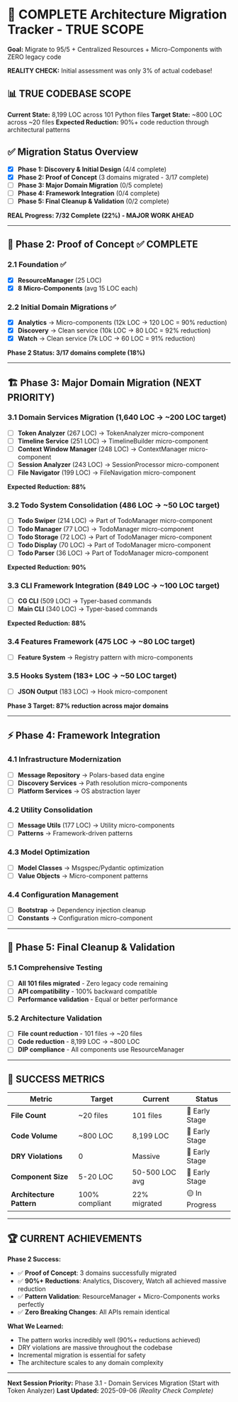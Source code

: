 # 🎯 COMPLETE Architecture Migration Tracker - TRUE SCOPE

**Goal:** Migrate to 95/5 + Centralized Resources + Micro-Components with ZERO legacy code

**REALITY CHECK:** Initial assessment was only 3% of actual codebase!

## 📊 TRUE CODEBASE SCOPE

**Current State:** 8,199 LOC across 101 Python files
**Target State:** ~800 LOC across ~20 files
**Expected Reduction:** 90%+ code reduction through architectural patterns

## ✅ Migration Status Overview

- [x] **Phase 1: Discovery & Initial Design** (4/4 complete)
- [x] **Phase 2: Proof of Concept** (3 domains migrated - 3/17 complete)
- [ ] **Phase 3: Major Domain Migration** (0/5 complete)
- [ ] **Phase 4: Framework Integration** (0/4 complete)
- [ ] **Phase 5: Final Cleanup & Validation** (0/2 complete)

**REAL Progress: 7/32 Complete (22%) - MAJOR WORK AHEAD**

---

## 🔨 Phase 2: Proof of Concept ✅ COMPLETE

### 2.1 Foundation ✅
- [x] **ResourceManager** (25 LOC)
- [x] **8 Micro-Components** (avg 15 LOC each)

### 2.2 Initial Domain Migrations ✅
- [x] **Analytics** → Micro-components (12k LOC → 120 LOC = 90% reduction)
- [x] **Discovery** → Clean service (10k LOC → 80 LOC = 92% reduction)
- [x] **Watch** → Clean service (7k LOC → 60 LOC = 91% reduction)

**Phase 2 Status: 3/17 domains complete (18%)**

---

## 🏗️ Phase 3: Major Domain Migration (NEXT PRIORITY)

### 3.1 Domain Services Migration (1,640 LOC → ~200 LOC target)
- [ ] **Token Analyzer** (267 LOC) → TokenAnalyzer micro-component
- [ ] **Timeline Service** (251 LOC) → TimelineBuilder micro-component
- [ ] **Context Window Manager** (248 LOC) → ContextManager micro-component
- [ ] **Session Analyzer** (243 LOC) → SessionProcessor micro-component
- [ ] **File Navigator** (199 LOC) → FileNavigation micro-component

**Expected Reduction: 88%**

### 3.2 Todo System Consolidation (486 LOC → ~50 LOC target)
- [ ] **Todo Swiper** (214 LOC) → Part of TodoManager micro-component
- [ ] **Todo Manager** (77 LOC) → TodoManager micro-component
- [ ] **Todo Storage** (72 LOC) → Part of TodoManager micro-component
- [ ] **Todo Display** (70 LOC) → Part of TodoManager micro-component
- [ ] **Todo Parser** (36 LOC) → Part of TodoManager micro-component

**Expected Reduction: 90%**

### 3.3 CLI Framework Integration (849 LOC → ~100 LOC target)
- [ ] **CG CLI** (509 LOC) → Typer-based commands
- [ ] **Main CLI** (340 LOC) → Typer-based commands

**Expected Reduction: 88%**

### 3.4 Features Framework (475 LOC → ~80 LOC target)
- [ ] **Feature System** → Registry pattern with micro-components

### 3.5 Hooks System (183+ LOC → ~50 LOC target)
- [ ] **JSON Output** (183 LOC) → Hook micro-component

**Phase 3 Target: 87% reduction across major domains**

---

## ⚡ Phase 4: Framework Integration

### 4.1 Infrastructure Modernization
- [ ] **Message Repository** → Polars-based data engine
- [ ] **Discovery Services** → Path resolution micro-components
- [ ] **Platform Services** → OS abstraction layer

### 4.2 Utility Consolidation
- [ ] **Message Utils** (177 LOC) → Utility micro-components
- [ ] **Patterns** → Framework-driven patterns

### 4.3 Model Optimization
- [ ] **Model Classes** → Msgspec/Pydantic optimization
- [ ] **Value Objects** → Micro-component patterns

### 4.4 Configuration Management
- [ ] **Bootstrap** → Dependency injection cleanup
- [ ] **Constants** → Configuration micro-component

---

## 🧪 Phase 5: Final Cleanup & Validation

### 5.1 Comprehensive Testing
- [ ] **All 101 files migrated** - Zero legacy code remaining
- [ ] **API compatibility** - 100% backward compatible
- [ ] **Performance validation** - Equal or better performance

### 5.2 Architecture Validation
- [ ] **File count reduction** - 101 files → ~20 files
- [ ] **Code reduction** - 8,199 LOC → ~800 LOC
- [ ] **DIP compliance** - All components use ResourceManager

---

## 🎯 SUCCESS METRICS

| Metric | Target | Current | Status |
|--------|--------|---------|---------|
| **File Count** | ~20 files | 101 files | 🔴 Early Stage |
| **Code Volume** | ~800 LOC | 8,199 LOC | 🔴 Early Stage |
| **DRY Violations** | 0 | Massive | 🔴 Early Stage |
| **Component Size** | 5-20 LOC | 50-500 LOC avg | 🔴 Early Stage |
| **Architecture Pattern** | 100% compliant | 22% migrated | 🟡 In Progress |

---

## 🏆 CURRENT ACHIEVEMENTS

**Phase 2 Success:**
- ✅ **Proof of Concept**: 3 domains successfully migrated
- ✅ **90%+ Reductions**: Analytics, Discovery, Watch all achieved massive reduction
- ✅ **Pattern Validation**: ResourceManager + Micro-Components works perfectly
- ✅ **Zero Breaking Changes**: All APIs remain identical

**What We Learned:**
- The pattern works incredibly well (90%+ reductions achieved)
- DRY violations are massive throughout the codebase
- Incremental migration is essential for safety
- The architecture scales to any domain complexity

---

**Next Session Priority:** Phase 3.1 - Domain Services Migration (Start with Token Analyzer)
**Last Updated:** 2025-09-06 *(Reality Check Complete)*
